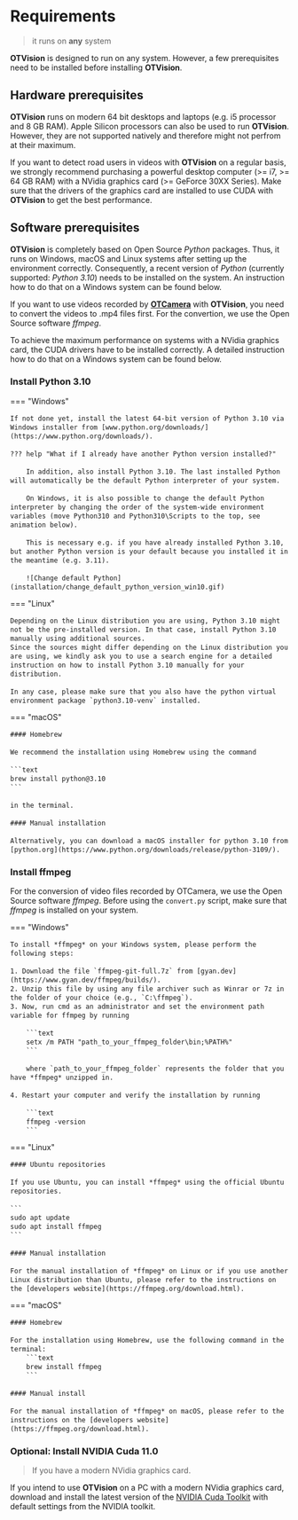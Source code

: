 # Requirements

> it runs on **any** system

**OTVision** is designed to run on any system. However, a few prerequisites need to be installed before installing **OTVision**.

## Hardware prerequisites

**OTVision** runs on modern 64 bit desktops and laptops (e.g. i5 processor and 8 GB RAM). Apple Silicon processors can also be used to run **OTVision**. However, they are not supported natively and therefore might not perfrom at their maximum.

If you want to detect road users in videos with **OTVision** on a regular basis, we strongly recommend purchasing a powerful desktop computer (>= i7, >= 64 GB RAM) with a NVidia graphics card (>= GeForce 30XX Series). Make sure that the drivers of the graphics card are installed to use CUDA with **OTVision** to get the best performance.

## Software prerequisites

**OTVision** is completely based on Open Source *Python* packages. Thus, it runs on Windows, macOS and Linux systems after setting up the environment correctly. Consequently, a recent version of *Python* (currently supported: *Python 3.10*) needs to be installed on the system. An instruction how to do that on a Windows system can be found below.

If you want to use videos recorded by [**OTCamera**](/OTCamera) with **OTVision**, you need to convert the videos to .mp4 files first. For the convertion, we use the Open Source software *ffmpeg*.

To achieve the maximum performance on systems with a NVidia graphics card, the CUDA drivers have to be installed correctly. A detailed instruction how to do that on a Windows system can be found below.

### Install Python 3.10

=== "Windows"

    If not done yet, install the latest 64-bit version of Python 3.10 via Windows installer from [www.python.org/downloads/](https://www.python.org/downloads/).

    ??? help "What if I already have another Python version installed?"

        In addition, also install Python 3.10. The last installed Python will automatically be the default Python interpreter of your system.

        On Windows, it is also possible to change the default Python interpreter by changing the order of the system-wide environment variables (move Python310 and Python310\Scripts to the top, see animation below).

        This is necessary e.g. if you have already installed Python 3.10, but another Python version is your default because you installed it in the meantime (e.g. 3.11).

        ![Change default Python](installation/change_default_python_version_win10.gif)

=== "Linux"

    Depending on the Linux distribution you are using, Python 3.10 might not be the pre-installed version. In that case, install Python 3.10 manually using additional sources. 
    Since the sources might differ depending on the Linux distribution you are using, we kindly ask you to use a search engine for a detailed instruction on how to install Python 3.10 manually for your distribution. 
    
    In any case, please make sure that you also have the python virtual environment package `python3.10-venv` installed.

=== "macOS"

    #### Homebrew

    We recommend the installation using Homebrew using the command 
    
    ```text
    brew install python@3.10
    ``` 
    
    in the terminal.

    #### Manual installation

    Alternatively, you can download a macOS installer for python 3.10 from [python.org](https://www.python.org/downloads/release/python-3109/).

### Install ffmpeg

For the conversion of video files recorded by OTCamera, we use the Open Source software *ffmpeg*. Before using the `convert.py` script, make sure that *ffmpeg* is installed on your system.

=== "Windows"

    To install *ffmpeg* on your Windows system, please perform the following steps:
    
    1. Download the file `ffmpeg-git-full.7z` from [gyan.dev](https://www.gyan.dev/ffmpeg/builds/).  
    2. Unzip this file by using any file archiver such as Winrar or 7z in the folder of your choice (e.g., `C:\ffmpeg`).
    3. Now, run cmd as an administrator and set the environment path variable for ffmpeg by running 
    
        ```text 
        setx /m PATH "path_to_your_ffmpeg_folder\bin;%PATH%"
        ```
        
        where `path_to_your_ffmpeg_folder` represents the folder that you have *ffmpeg* unzipped in.
    
    4. Restart your computer and verify the installation by running 

        ```text 
        ffmpeg -version
        ```

=== "Linux"

    #### Ubuntu repositories

    If you use Ubuntu, you can install *ffmpeg* using the official Ubuntu repositories.

    ```
    sudo apt update
    sudo apt install ffmpeg
    ``` 

    #### Manual installation

    For the manual installation of *ffmpeg* on Linux or if you use another Linux distribution than Ubuntu, please refer to the instructions on the [developers website](https://ffmpeg.org/download.html).

=== "macOS"

    #### Homebrew

    For the installation using Homebrew, use the following command in the terminal:
        ```text
        brew install ffmpeg
        ```

    #### Manual install

    For the manual installation of *ffmpeg* on macOS, please refer to the instructions on the [developers website](https://ffmpeg.org/download.html).

### Optional: Install NVIDIA Cuda 11.0

> If you have a modern NVidia graphics card.

If you intend to use **OTVision** on a PC with a modern NVidia graphics card, download and install the latest version of the [NVIDIA Cuda Toolkit](https://developer.nvidia.com/cuda-downloads) with default settings from the NVIDIA toolkit.

